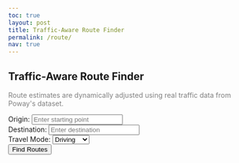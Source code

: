 ```yaml
---
toc: true
layout: post
title: Traffic-Aware Route Finder
permalink: /route/
nav: true
---
```


<head>
  <link rel="stylesheet" type="text/css" href="{{site.baseurl}}/navigation/findBestRoute/map.css">
  <link rel="stylesheet" href="https://unpkg.com/leaflet@1.7.1/dist/leaflet.css" />
</head>

<body>
  <div class="route-form">
    <h2>Traffic-Aware Route Finder</h2>
    <p style="font-size: 14px; color: gray;">
      Route estimates are dynamically adjusted using real traffic data from Poway's dataset.
    </p>
    <div class="input-group">
      <label for="origin">Origin:</label>
      <input type="text" id="origin" placeholder="Enter starting point">
    </div>
    <div class="input-group">
      <label for="destination">Destination:</label>
      <input type="text" id="destination" placeholder="Enter destination">
    </div>
    <div class="input-group">
      <label for="mode">Travel Mode:</label>
      <select id="mode">
        <option value="driving">Driving</option>
        <option value="walking">Walking</option>
        <option value="bicycling">Bicycling</option>
        <option value="transit">Transit</option>
      </select>
    </div>
    <button id="fetch_routes_btn">Find Routes</button>
  </div>

  <div id="map"></div>
  <div id="result"></div>

  <script src="https://unpkg.com/leaflet@1.7.1/dist/leaflet.js"></script>
  <script type="module" src="{{site.baseurl}}/navigation/findBestRoute/map.js"></script>
  <script type="module" src="{{site.baseurl}}/assets/js/api/config.js"></script>
</body>












